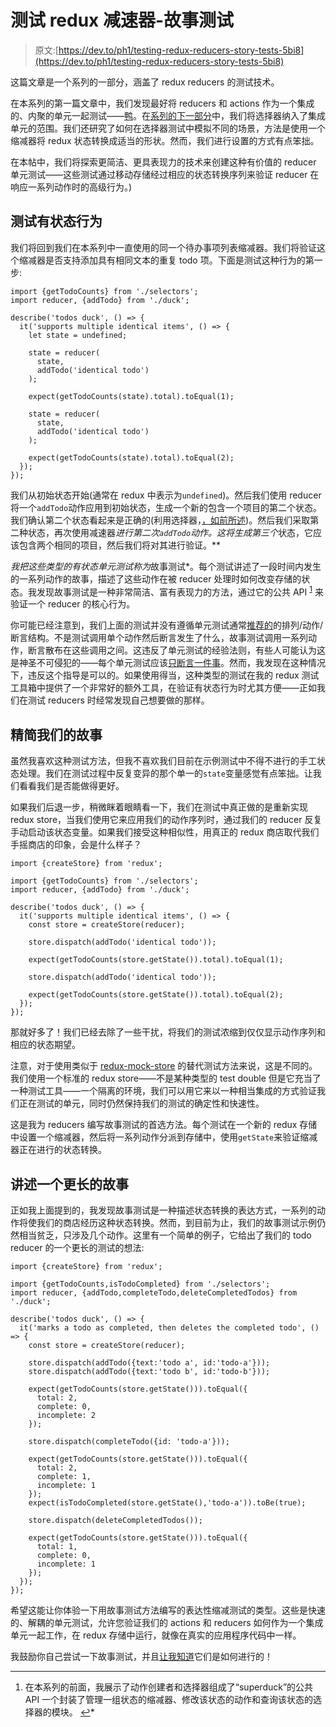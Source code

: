 # 测试 redux 减速器-故事测试

> 原文:[https://dev.to/ph1/testing-redux-reducers-story-tests-5bi8](https://dev.to/ph1/testing-redux-reducers-story-tests-5bi8)

这篇文章是一个系列的一部分，涵盖了 redux reducers 的测试技术。

在本系列的第一篇文章中，我们发现最好将 reducers 和 actions 作为一个集成的、内聚的单元一起测试——[鸭](https://github.com/erikras/ducks-modular-redux)。在[系列的下一部分](https://dev.to/ph1/testing-redux-reducers-leveraging-selectors-2p76)中，我们将选择器纳入了集成单元的范围。我们还研究了如何在选择器测试中模拟不同的场景，方法是使用一个缩减器将 redux 状态转换成适当的形状。然而，我们进行设置的方式有点笨拙。

在本帖中，我们将探索更简洁、更具表现力的技术来创建这种有价值的 reducer 单元测试——这些测试通过移动存储经过相应的状态转换序列来验证 reducer 在响应一系列动作时的高级行为。)

## [](#testing-stateful-behavior)测试有状态行为

我们将回到我们在本系列中一直使用的同一个待办事项列表缩减器。我们将验证这个缩减器是否支持添加具有相同文本的重复 todo 项。下面是测试这种行为的第一步:

```
import {getTodoCounts} from './selectors';
import reducer, {addTodo} from './duck';

describe('todos duck', () => {
  it('supports multiple identical items', () => {
    let state = undefined;

    state = reducer(
      state,
      addTodo('identical todo')
    );

    expect(getTodoCounts(state).total).toEqual(1);

    state = reducer(
      state,
      addTodo('identical todo')
    );

    expect(getTodoCounts(state).total).toEqual(2);
  });
}); 
```

我们从初始状态开始(通常在 redux 中表示为`undefined`)。然后我们使用 reducer 将一个`addTodo`动作应用到初始状态，生成一个新的包含一个项目的第二个状态。我们确认第二个状态看起来是正确的(利用选择器，[，如前所述](https://dev.to/ph1/testing-redux-reducers-leveraging-selectors-2p76))。然后我们采取第二种状态，再次使用减速器*进行第二次`addTodo`动作。这将生成第三个*状态，它应该包含两个相同的项目，然后我们将对其进行验证。**

 *我把这些类型的有状态单元测试称为*故事测试*。每个测试讲述了一段时间内发生的一系列动作的故事，描述了这些动作在被 reducer 处理时如何改变存储的状态。我发现故事测试是一种非常简洁、富有表现力的方法，通过它的公共 API <sup id="fnref1">[1](#fn1)</sup> 来验证一个 reducer 的核心行为。

你可能已经注意到，我们上面的测试并没有遵循单元测试通常[推荐的](https://xp123.com/articles/3a-arrange-act-assert/)的排列/动作/断言结构。不是测试调用单个动作然后断言发生了什么，故事测试调用一系列动作，断言散布在这些调用之间。这违反了单元测试的经验法则，有些人可能认为这是神圣不可侵犯的——每个单元测试应该[只断言一件事](http://blog.jayfields.com/2007/06/testing-one-assertion-per-test.html)。然而，我发现在这种情况下，违反这个指导是可以的。如果使用得当，这种类型的测试在我的 redux 测试工具箱中提供了一个非常好的额外工具，在验证有状态行为时尤其方便——正如我们在测试 reducers 时经常发现自己想要做的那样。

## [](#streamlining-our-stories)精简我们的故事

虽然我喜欢这种测试方法，但我不喜欢我们目前在示例测试中不得不进行的手工状态处理。我们在测试过程中反复变异的那个单一的`state`变量感觉有点笨拙。让我们看看我们是否能做得更好。

如果我们后退一步，稍微眯着眼睛看一下，我们在测试中真正做的是重新实现 redux store，当我们使用它来应用我们的动作序列时，通过我们的 reducer 反复手动启动该状态变量。如果我们接受这种相似性，用真正的 redux 商店取代我们手摇商店的印象，会是什么样子？

```
import {createStore} from 'redux';

import {getTodoCounts} from './selectors';
import reducer, {addTodo} from './duck';

describe('todos duck', () => {
  it('supports multiple identical items', () => {
    const store = createStore(reducer);

    store.dispatch(addTodo('identical todo'));

    expect(getTodoCounts(store.getState()).total).toEqual(1);

    store.dispatch(addTodo('identical todo'));

    expect(getTodoCounts(store.getState()).total).toEqual(2);
  });
}); 
```

那就好多了！我们已经去除了一些干扰，将我们的测试浓缩到仅仅显示动作序列和相应的状态期望。

注意，对于使用类似于 [redux-mock-store](https://github.com/dmitry-zaets/redux-mock-store) 的替代测试方法来说，这是不同的。我们使用一个标准的 redux store——不是某种类型的 test double 但是它充当了一种测试工具——一个隔离的环境，我们可以用它来以一种相当集成的方式验证我们正在测试的单元，同时仍然保持我们的测试的确定性和快速性。

这是我为 reducers 编写故事测试的首选方法。每个测试在一个新的 redux 存储中设置一个缩减器，然后将一系列动作分派到存储中，使用`getState`来验证缩减器正在进行的状态转换。

## [](#telling-a-longer-story)讲述一个更长的故事

正如我上面提到的，我发现故事测试是一种描述状态转换的表达方式，一系列的动作将使我们的商店经历这种状态转换。然而，到目前为止，我们的故事测试示例仍然相当贫乏，只涉及几个动作。这里有一个简单的例子，它给出了我们的 todo reducer 的一个更长的测试的想法:

```
import {createStore} from 'redux';

import {getTodoCounts,isTodoCompleted} from './selectors';
import reducer, {addTodo,completeTodo,deleteCompletedTodos} from './duck';

describe('todos duck', () => {
  it('marks a todo as completed, then deletes the completed todo', () => {
    const store = createStore(reducer);

    store.dispatch(addTodo({text:'todo a', id:'todo-a'}));
    store.dispatch(addTodo({text:'todo b', id:'todo-b'}));

    expect(getTodoCounts(store.getState())).toEqual({
      total: 2,
      complete: 0,
      incomplete: 2
    });

    store.dispatch(completeTodo({id: 'todo-a'}));

    expect(getTodoCounts(store.getState())).toEqual({
      total: 2,
      complete: 1,
      incomplete: 1
    });
    expect(isTodoCompleted(store.getState(),'todo-a')).toBe(true);

    store.dispatch(deleteCompletedTodos());

    expect(getTodoCounts(store.getState())).toEqual({
      total: 1,
      complete: 0,
      incomplete: 1
    });
  });
}); 
```

希望这能让你体验一下用故事测试方法编写的表达性缩减测试的类型。这些是快速的、解耦的单元测试，允许您验证我们的 actions 和 reducers 如何作为一个集成单元一起工作，在 redux 存储中运行，就像在真实的应用程序代码中一样。

我鼓励你自己尝试一下故事测试，并且[让我知道](https://twitter.com/ph1)它们是如何进行的！

* * *

1.  在本系列的前面，我展示了动作创建者和选择器组成了“superduck”的公共 API 一个封装了管理一组状态的缩减器、修改该状态的动作和查询该状态的选择器的模块。 [↩](#fnref1)*